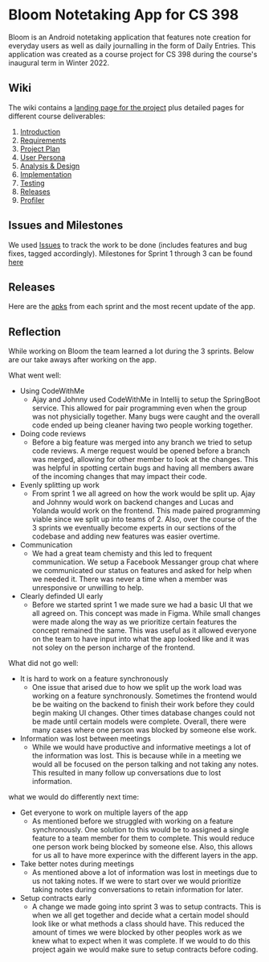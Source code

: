 # Bloom Notetaking App for CS 398
Bloom is an Android notetaking application that features note creation for everyday users as well as daily journalling in the form of Daily Entries. This application was created as a course project for CS 398 during the course's inaugural term in Winter 2022.

## Wiki
The wiki contains a [landing page for the project](https://git.uwaterloo.ca/a388shar/cs398-project/-/wikis/Home) plus detailed pages for different course deliverables:

1. [Introduction](https://git.uwaterloo.ca/a388shar/cs398-project/-/wikis/Home)
1. [Requirements](https://git.uwaterloo.ca/a388shar/cs398-project/-/wikis/Requirements)
1. [Project Plan](https://git.uwaterloo.ca/a388shar/cs398-project/-/wikis/Project-Plan)
1. [User Persona](https://git.uwaterloo.ca/a388shar/cs398-project/-/wikis/User-Persona)
1. [Analysis & Design](https://git.uwaterloo.ca/a388shar/cs398-project/-/wikis/Analysis-&-Design)
1. [Implementation](https://git.uwaterloo.ca/a388shar/cs398-project/-/wikis/Implementation)
1. [Testing](https://git.uwaterloo.ca/a388shar/cs398-project/-/wikis//Testing)
1. [Releases](https://git.uwaterloo.ca/a388shar/cs398-project/-/wikis/Releases)
1. [Profiler](https://git.uwaterloo.ca/a388shar/cs398-project/-/wikis/Profiler)

## Issues and Milestones
We used [Issues](https://git.uwaterloo.ca/a388shar/cs398-project/-/issues) to track the work to be done (includes features and bug fixes, tagged accordingly). Milestones for Sprint 1 through 3 can be found [here](https://git.uwaterloo.ca/a388shar/cs398-project/-/milestones)

## Releases
Here are the [apks](https://git.uwaterloo.ca/a388shar/cs398-project/-/wikis/Releases) from each sprint and the most recent update of the app.

## Reflection
While working on Bloom the team learned a lot during the 3 sprints. Below are our take aways after working on the app.

What went well:
* Using CodeWithMe
    * Ajay and Johnny used CodeWithMe in Intellij to setup the SpringBoot service. This allowed for pair programming even when the group was not physicially together. Many bugs were caught and the overall code ended up being cleaner having two people working together.
* Doing code reviews
    * Before a big feature was merged into any branch we tried to setup code reviews. A merge request would be opened before a branch was merged, allowing for other member to look at the changes. This was helpful in spotting certain bugs and having all members aware of the incoming changes that may impact their code.
* Evenly splitting up work
    * From sprint 1 we all agreed on how the work would be split up. Ajay and Johnny would work on backend changes and Lucas and Yolanda would work on the frontend. This made paired programming viable since we split up into teams of 2. Also, over the course of the 3 sprints we eventually become experts in our sections of the codebase and adding new features was easier overtime.
* Communication
    * We had a great team chemisty and this led to frequent communication. We setup a Facebook Messanger group chat where we communicated our status on features and asked for help when we needed it. There was never a time when a member was unresponsive or unwilling to help. 
* Clearly definded UI early
    * Before we started sprint 1 we made sure we had a basic UI that we all agreed on. This concept was made in Figma. While small changes were made along the way as we prioritize certain features the concept remained the same. This was useful as it allowed everyone on the team to have input into what the app looked like and it was not soley on the person incharge of the frontend.

What did not go well:
* It is hard to work on a feature synchronously
    * One issue that arised due to how we split up the work load was working on a feature synchronously. Sometimes the frontend would be be waiting on the backend to finish their work before they could begin making UI changes. Other times database changes could not be made until certain models were complete. Overall, there were many cases where one person was blocked by someone else work.
* Information was lost between meetings
    * While we would have productive and informative meetings a lot of the information was lost. This is because while in a meeting we would all be focused on the person talking and not taking any notes. This resulted in many follow up conversations due to lost information.

what we would do differently next time:
* Get everyone to work on multiple layers of the app
    * As mentioned before we struggled with working on a feature synchronously. One solution to this would be to assigned a single feature to a team member for them to complete. This would reduce one person work being blocked by someone else. Also, this allows for us all to have more experince with the different layers in the app.
* Take better notes during meetings
    * As mentioned above a lot of information was lost in meetings due to us not taking notes. If we were to start over we would prioritize taking notes during conversations to retain information for later.
* Setup contracts early
    * A change we made going into sprint 3 was to setup contracts. This is when we all get together and decide what a certain model should look like or what methods a class should have. This reduced the amount of times we were blocked by other peoples work as we knew what to expect when it was complete. If we would to do this project again we would make sure to setup contracts before coding.
